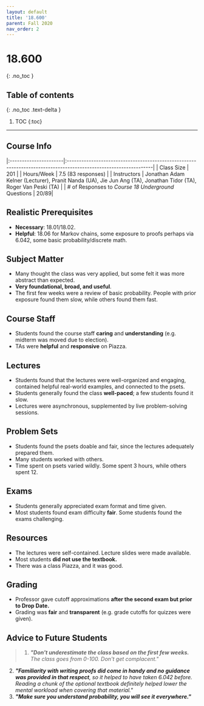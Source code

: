 ```yaml
---
layout: default
title: '18.600' 
parent: Fall 2020
nav_order: 2
---
```


# 18.600
{: .no_toc }

## Table of contents
{: .no_toc .text-delta }

1. TOC
{:toc}

---

## Course Info

|:----------------------|:-----------------------------------------------------------------------------------------------------------------|
| Class Size            | 201                                                                                                              |
| Hours/Week            | 7.5 (83 responses)                                                                                               | 
| Instructors           | Jonathan Adam Kelner (Lecturer), Pranit Nanda (UA), Jie Jun Ang (TA), Jonathan Tidor (TA), Roger Van Peski (TA)  |
| # of Responses to *Course 18 Underground* Questions  | 20/89|

## Realistic Prerequisites
* **Necessary**: 18.01/18.02.
* **Helpful**: 18.06 for Markov chains, some exposure to proofs perhaps via 6.042, some basic probability/discrete math.

## Subject Matter
* Many thought the class was very applied, but some felt it was more abstract than expected.
* **Very foundational, broad, and useful**.
* The first few weeks were a review of basic probability. People with prior exposure found them slow, while others found them fast.

## Course Staff
* Students found the course staff **caring** and **understanding** (e.g. midterm was moved due to election).
* TAs were **helpful** and **responsive** on Piazza.

## Lectures
* Students found that the lectures were well-organized and engaging, contained helpful real-world examples, and connected to the psets.
* Students generally found the class **well-paced**; a few students found it slow.
* Lectures were asynchronous, supplemented by live problem-solving sessions.

## Problem Sets
* Students found the psets doable and fair, since the lectures adequately prepared them.
* Many students worked with others.
* Time spent on psets varied wildly. Some spent 3 hours, while others spent 12.

## Exams
* Students generally appreciated exam format and time given.
* Most students found exam difficulty **fair**. Some students found the exams challenging.

## Resources
* The lectures were self-contained. Lecture slides were made available.
* Most students **did not use the textbook.**
* There was a class Piazza, and it was good.

## Grading
* Professor gave cutoff approximations **after the second exam but prior to Drop Date.**
* Grading was **fair** and **transparent** (e.g. grade cutoffs for quizzes were given).

## Advice to Future Students
> 1. ***"Don't underestimate the class based on the first few weeks.** The class goes from 0-100. Don't get complacent."*
2. ***"Familiarity with writing proofs did come in handy and no guidance was provided in that respect**, so it helped to have taken 6.042 before. Reading a chunk of the optional textbook definitely helped lower the mental workload when covering that material."*
3. ***"Make sure you understand probability, you will see it everywhere."***
